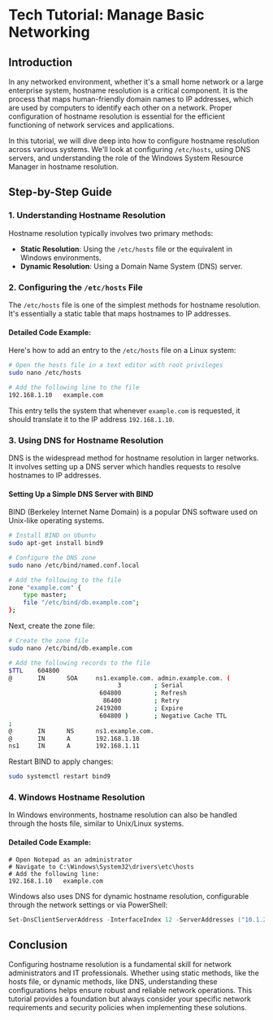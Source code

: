 # Tech Tutorial: Manage Basic Networking

## Introduction
In any networked environment, whether it's a small home network or a large enterprise system, hostname resolution is a critical component. It is the process that maps human-friendly domain names to IP addresses, which are used by computers to identify each other on a network. Proper configuration of hostname resolution is essential for the efficient functioning of network services and applications.

In this tutorial, we will dive deep into how to configure hostname resolution across various systems. We'll look at configuring `/etc/hosts`, using DNS servers, and understanding the role of the Windows System Resource Manager in hostname resolution.

## Step-by-Step Guide

### 1. Understanding Hostname Resolution
Hostname resolution typically involves two primary methods:
- **Static Resolution**: Using the `/etc/hosts` file or the equivalent in Windows environments.
- **Dynamic Resolution**: Using a Domain Name System (DNS) server.

### 2. Configuring the `/etc/hosts` File
The `/etc/hosts` file is one of the simplest methods for hostname resolution. It's essentially a static table that maps hostnames to IP addresses.

#### Detailed Code Example:
Here's how to add an entry to the `/etc/hosts` file on a Linux system:

```bash
# Open the hosts file in a text editor with root privileges
sudo nano /etc/hosts

# Add the following line to the file
192.168.1.10   example.com
```

This entry tells the system that whenever `example.com` is requested, it should translate it to the IP address `192.168.1.10`.

### 3. Using DNS for Hostname Resolution
DNS is the widespread method for hostname resolution in larger networks. It involves setting up a DNS server which handles requests to resolve hostnames to IP addresses.

#### Setting Up a Simple DNS Server with BIND
BIND (Berkeley Internet Name Domain) is a popular DNS software used on Unix-like operating systems.

```bash
# Install BIND on Ubuntu
sudo apt-get install bind9

# Configure the DNS zone
sudo nano /etc/bind/named.conf.local

# Add the following to the file
zone "example.com" {
    type master;
    file "/etc/bind/db.example.com";
};
```

Next, create the zone file:

```bash
# Create the zone file
sudo nano /etc/bind/db.example.com

# Add the following records to the file
$TTL    604800
@       IN      SOA     ns1.example.com. admin.example.com. (
                              3         ; Serial
                         604800         ; Refresh
                          86400         ; Retry
                        2419200         ; Expire
                         604800 )       ; Negative Cache TTL
;
@       IN      NS      ns1.example.com.
@       IN      A       192.168.1.10
ns1     IN      A       192.168.1.11
```

Restart BIND to apply changes:

```bash
sudo systemctl restart bind9
```

### 4. Windows Hostname Resolution
In Windows environments, hostname resolution can also be handled through the hosts file, similar to Unix/Linux systems.

#### Detailed Code Example:
```plaintext
# Open Notepad as an administrator
# Navigate to C:\Windows\System32\drivers\etc\hosts
# Add the following line:
192.168.1.10   example.com
```

Windows also uses DNS for dynamic hostname resolution, configurable through the network settings or via PowerShell:

```powershell
Set-DnsClientServerAddress -InterfaceIndex 12 -ServerAddresses ("10.1.2.24","10.1.2.25")
```

## Conclusion
Configuring hostname resolution is a fundamental skill for network administrators and IT professionals. Whether using static methods, like the hosts file, or dynamic methods, like DNS, understanding these configurations helps ensure robust and reliable network operations. This tutorial provides a foundation but always consider your specific network requirements and security policies when implementing these solutions.